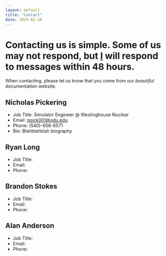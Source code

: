 ```yaml
---
layout: default
title: "Contact"
date: 2024-02-26
---
```

# Contacting us is simple. Some of us may not respond, but [I](contact.md#nicholas-pickering) will respond to messages within 48 hours. 
When contacting, please let us know that you come from our *beautiful* documentation website.

## Nicholas Pickering
- Job Title: Simulator Engineer @ Westinghouse Nuclear
- Email: npick001@odu.edu
- Phone: (540)-656-6571
- Bio: Blahblahblah biography 

## Ryan Long
- Job Title:
- Email:
- Phone: 

## Brandon Stokes
- Job Title:
- Email:
- Phone: 

## Alan Anderson
- Job Title:
- Email:
- Phone: 